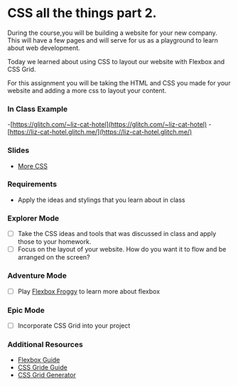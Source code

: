 # CSS all the things part 2.

During the course,you will be building a website for your new company. This will have a few pages and will serve for us as a playground to learn about web development.

Today we learned about using CSS to layout our website with Flexbox and CSS Grid.

For this assignment you will be taking the HTML and CSS you made for your website and adding a more css to layout your content.

### In Class Example

-[https://glitch.com/~liz-cat-hotel](https://glitch.com/~liz-cat-hotel)
-[https://liz-cat-hotel.glitch.me/](https://liz-cat-hotel.glitch.me/)

### Slides

- [More CSS](https://slides.com/lizthrilla/more-css)

### Requirements

- Apply the ideas and stylings that you learn about in class

### Explorer Mode

- [ ] Take the CSS ideas and tools that was discussed in class and apply those to your homework.
- [ ] Focus on the layout of your website.  How do you want it to flow and be arranged on the screen?

### Adventure Mode

- [ ] Play [Flexbox Froggy](https://flexboxfroggy.com/) to learn more about flexbox

### Epic Mode

- [ ] Incorporate CSS Grid into your project

### Additional Resources

- [Flexbox Guide](https://css-tricks.com/snippets/css/a-guide-to-flexbox/)
- [CSS Gride Guide](https://css-tricks.com/snippets/css/complete-guide-grid/)
- [CSS Grid Generator](https://cssgrid-generator.netlify.com/)
